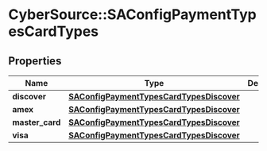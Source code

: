 # CyberSource::SAConfigPaymentTypesCardTypes

## Properties
Name | Type | Description | Notes
------------ | ------------- | ------------- | -------------
**discover** | [**SAConfigPaymentTypesCardTypesDiscover**](SAConfigPaymentTypesCardTypesDiscover.md) |  | [optional] 
**amex** | [**SAConfigPaymentTypesCardTypesDiscover**](SAConfigPaymentTypesCardTypesDiscover.md) |  | [optional] 
**master_card** | [**SAConfigPaymentTypesCardTypesDiscover**](SAConfigPaymentTypesCardTypesDiscover.md) |  | [optional] 
**visa** | [**SAConfigPaymentTypesCardTypesDiscover**](SAConfigPaymentTypesCardTypesDiscover.md) |  | [optional] 


